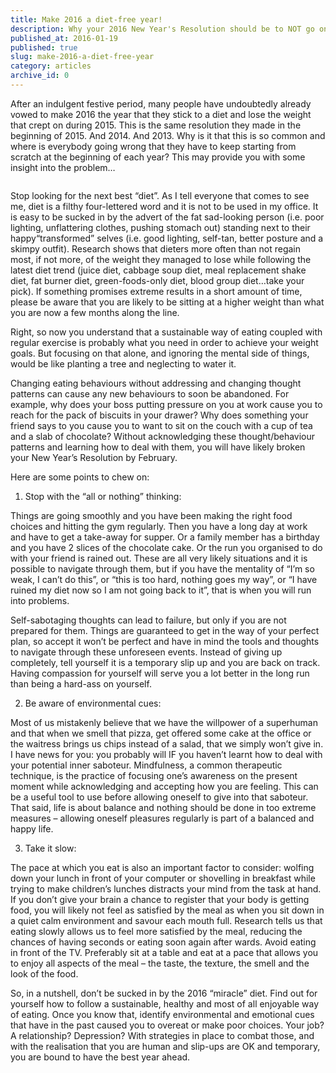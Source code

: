 ```yaml
---
title: Make 2016 a diet-free year!
description: Why your 2016 New Year's Resolution should be to NOT go on a diet
published_at: 2016-01-19
published: true
slug: make-2016-a-diet-free-year
category: articles
archive_id: 0
---
```


<div><p>After an indulgent festive period, many people have undoubtedly already vowed to make 2016 the year that they stick to a diet and lose the weight that crept on during 2015. This is the same resolution they made in the beginning of 2015. And 2014. And 2013. Why is it that this is so common and where is everybody going wrong that they have to keep starting from scratch at the beginning of each year? This may provide you with some insight into the problem&hellip;</p>
<p><img src="/assets/media/2/conversions/web.jpg" alt="" /></p>
<p>Stop looking for the next best &ldquo;diet&rdquo;. As I tell everyone that comes to see me, diet is a filthy four-lettered word and it is not to be used in my office. It is easy to be sucked in by the advert of the fat sad-looking person (i.e. poor lighting, unflattering clothes, pushing stomach out) standing next to their happy&ldquo;transformed&rdquo; selves (i.e. good lighting, self-tan, better posture and a skimpy outfit). Research shows that dieters more often than not regain most, if not more, of the weight they managed to lose while following the latest diet trend (juice diet, cabbage soup diet, meal replacement shake diet, fat burner diet, green-foods-only diet, blood group diet&hellip;take your pick). If something promises extreme results in a short amount of time, please be aware that you are likely to be sitting at a higher weight than what you are now a few months along the line.</p>
<p>Right, so now you understand that a sustainable way of eating coupled with regular exercise is probably what you need in order to achieve your weight goals. But focusing on that alone, and ignoring the mental side of things, would be like planting a tree and neglecting to water it.</p>
<p>Changing eating behaviours without addressing and changing thought patterns can cause any new behaviours to soon be abandoned. For example, why does your boss putting pressure on you at work cause you to reach for the pack of biscuits in your drawer? Why does something your friend says to you cause you to want to sit on the couch with a cup of tea and a slab of chocolate? Without acknowledging these thought/behaviour patterns and learning how to deal with them, you will have likely broken your New Year&rsquo;s Resolution by February.</p>
<p>Here are some points to chew on:</p>
<ol>
<li>Stop with the &ldquo;all or nothing&rdquo; thinking:</li>
</ol>
<p>Things are going smoothly and you have been making the right food choices and hitting the gym regularly. Then you have a long day at work and have to get a take-away for supper. Or a family member has a birthday and you have 2 slices of the chocolate cake. Or the run you organised to do with your friend is rained out. These are all very likely situations and it is possible to navigate through them, but if you have the mentality of &ldquo;I&rsquo;m so weak, I can&rsquo;t do this&rdquo;, or &ldquo;this is too hard, nothing goes my way&rdquo;, or &ldquo;I have ruined my diet now so I am not going back to it&rdquo;, that is when you will run into problems.</p>
<p>Self-sabotaging thoughts can lead to failure, but only if you are not prepared for them. Things are guaranteed to get in the way of your perfect plan, so accept it won&rsquo;t be perfect and have in mind the tools and thoughts to navigate through these unforeseen events. Instead of giving up completely, tell yourself it is a temporary slip up and you are back on track. Having compassion for yourself will serve you a lot better in the long run than being a hard-ass on yourself.</p>
<ol start="2">
<li>Be aware of environmental cues:</li>
</ol>
<p>Most of us mistakenly believe that we have the willpower of a superhuman and that when we smell that pizza, get offered some cake at the office or the waitress brings us chips instead of a salad, that we simply won&rsquo;t give in. I have news for you: you probably will IF you haven&rsquo;t learnt how to deal with your potential inner saboteur. Mindfulness, a common therapeutic technique, is the practice of focusing one&rsquo;s awareness on the present moment while acknowledging and accepting how you are feeling. This can be a useful tool to use before allowing oneself to give into that saboteur. That said, life is about balance and nothing should be done in too extreme measures &ndash; allowing oneself pleasures regularly is part of a balanced and happy life.</p>
<ol start="3">
<li>Take it slow:</li>
</ol>
<p>The pace at which you eat is also an important factor to consider: wolfing down your lunch in front of your computer or shovelling in breakfast while trying to make children&rsquo;s lunches distracts your mind from the task at hand. If you don&rsquo;t give your brain a chance to register that your body is getting food, you will likely not feel as satisfied by the meal as when you sit down in a quiet calm environment and savour each mouth full. Research tells us that eating slowly allows us to feel more satisfied by the meal, reducing the chances of having seconds or eating soon again after wards. Avoid eating in front of the TV. Preferably sit at a table and eat at a pace that allows you to enjoy all aspects of the meal &ndash; the taste, the texture, the smell and the look of the food.</p>
<p>So, in a nutshell, don&rsquo;t be sucked in by the 2016 &ldquo;miracle&rdquo; diet. Find out for yourself how to follow a sustainable, healthy and most of all enjoyable way of eating. Once you know that, identify environmental and emotional cues that have in the past caused you to overeat or make poor choices. Your job? A relationship? Depression? With strategies in place to combat those, and with the realisation that you are human and slip-ups are OK and temporary, you are bound to have the best year ahead.</p>
<p>&nbsp;</p></div>
